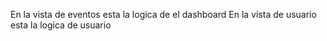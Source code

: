 En la vista de eventos esta la logica de el dashboard 
En la vista de usuario esta la logica de usuario

